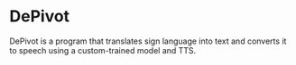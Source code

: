 # DePivot
DePivot is a program that translates sign language into text and converts it to speech using a custom-trained model and TTS.

